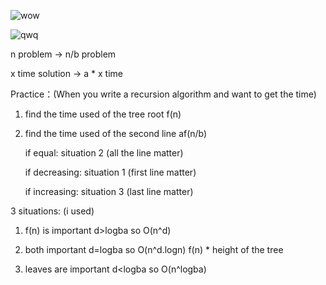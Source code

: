 



![wow](https://github.com/OnlyDrinkWater/MarkDown_Python/blob/master/Markdown/assert/5.PNG?raw=true)





![qwq](https://github.com/OnlyDrinkWater/MarkDown_Python/blob/master/Markdown/assert/2.PNG?raw=true)



n problem -> n/b problem

x time solution -> a * x  time



Practice：(When you write a recursion algorithm and want to get the time)

1. find the time used of the tree root f(n)

2. find the time used of the second line af(n/b)

   if equal: situation 2 (all the line matter)

   if decreasing: situation 1 (first line matter)

   if increasing: situation 3 (last line matter)





3 situations:   (i used)

1.  f(n) is important    d>logba   so O(n^d)

2.  both important      d=logba     so  O(n^d.logn)         f(n) * height of the tree

3.  leaves are important      d<logba    so O(n^logba)




